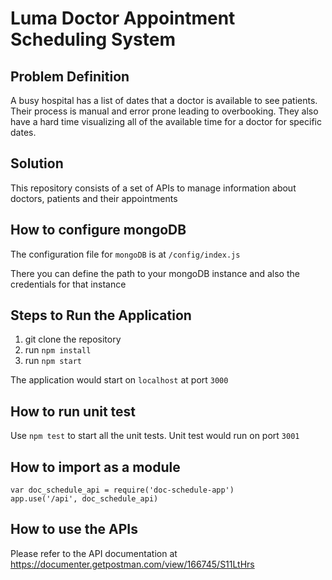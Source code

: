 # Luma Doctor Appointment Scheduling System

## Problem Definition

A busy hospital has a list of dates that a doctor is available to see patients. Their process is manual and error prone leading to overbooking. They also have a hard time visualizing all of the available time for a doctor for specific dates.

## Solution

This repository consists of a set of APIs to manage information about doctors, patients and their appointments

## How to configure mongoDB

The configuration file for `mongoDB` is at `/config/index.js`

There you can define the path to your mongoDB instance and also the credentials for that instance

## Steps to Run the Application

1. git clone the repository
2. run `npm install`
3. run `npm start`

The application would start on `localhost` at port `3000`

## How to run unit test

Use `npm test` to start all the unit tests. Unit test would run on port `3001`

## How to import as a module

```
var doc_schedule_api = require('doc-schedule-app')
app.use('/api', doc_schedule_api)
```

## How to use the APIs

Please refer to the API documentation at https://documenter.getpostman.com/view/166745/S11LtHrs
